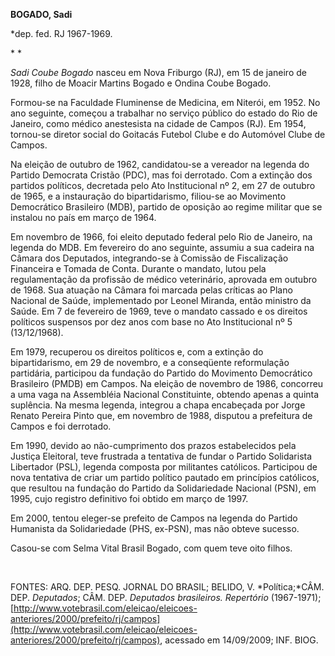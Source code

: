 **BOGADO, Sadi**

\*dep. fed. RJ 1967-1969.

* *

*Sadi Coube Bogado* nasceu em Nova Friburgo (RJ), em 15 de janeiro de
1928, filho de Moacir Martins Bogado e Ondina Coube Bogado.

Formou-se na Faculdade Fluminense de Medicina, em Niterói, em 1952. No
ano seguinte, começou a trabalhar no serviço público do estado do Rio de
Janeiro, como médico anestesista na cidade de Campos (RJ). Em 1954,
tornou-se diretor social do Goitacás Futebol Clube e do Automóvel Clube
de Campos.

Na eleição de outubro de 1962, candidatou-se a vereador na legenda do
Partido Democrata Cristão (PDC), mas foi derrotado. Com a extinção dos
partidos políticos, decretada pelo Ato Institucional nº 2, em 27 de
outubro de 1965, e a instauração do bipartidarismo, filiou-se ao
Movimento Democrático Brasileiro (MDB), partido de oposição ao regime
militar que se instalou no país em março de 1964.

Em novembro de 1966, foi eleito deputado federal pelo Rio de Janeiro, na
legenda do MDB. Em fevereiro do ano seguinte, assumiu a sua cadeira na
Câmara dos Deputados, integrando-se à Comissão de Fiscalização
Financeira e Tomada de Conta. Durante o mandato, lutou pela
regulamentação da profissão de médico veterinário, aprovada em outubro
de 1968. Sua atuação na Câmara foi marcada pelas críticas ao Plano
Nacional de Saúde, implementado por Leonel Miranda, então ministro da
Saúde. Em 7 de fevereiro de 1969, teve o mandato cassado e os direitos
políticos suspensos por dez anos com base no Ato Institucional nº 5
(13/12/1968).

Em 1979, recuperou os direitos políticos e, com a extinção do
bipartidarismo, em 29 de novembro, e a conseqüente reformulação
partidária, participou da fundação do Partido do Movimento Democrático
Brasileiro (PMDB) em Campos. Na eleição de novembro de 1986, concorreu a
uma vaga na Assembléia Nacional Constituinte, obtendo apenas a quinta
suplência. Na mesma legenda, integrou a chapa encabeçada por Jorge
Renato Pereira Pinto que, em novembro de 1988, disputou a prefeitura de
Campos e foi derrotado.

Em 1990, devido ao não-cumprimento dos prazos estabelecidos pela Justiça
Eleitoral, teve frustrada a tentativa de fundar o Partido Solidarista
Libertador (PSL), legenda composta por militantes católicos. Participou
de nova tentativa de criar um partido político pautado em princípios
católicos, que resultou na fundação do Partido da Solidariedade Nacional
(PSN), em 1995, cujo registro definitivo foi obtido em março de 1997.

Em 2000, tentou eleger-se prefeito de Campos na legenda do Partido
Humanista da Solidariedade (PHS, ex-PSN), mas não obteve sucesso.

Casou-se com Selma Vital Brasil Bogado, com quem teve oito filhos.

 

FONTES: ARQ. DEP. PESQ. JORNAL DO BRASIL; BELIDO, V. *Política;*CÂM.
DEP. *Deputados*; CÂM. DEP. *Deputados brasileiros. Repertório*
(1967-1971);
[http://www.votebrasil.com/eleicao/eleicoes-anteriores/2000/prefeito/rj/campos](http://www.votebrasil.com/eleicao/eleicoes-anteriores/2000/prefeito/rj/campos),
acessado em 14/09/2009; INF. BIOG.

 
